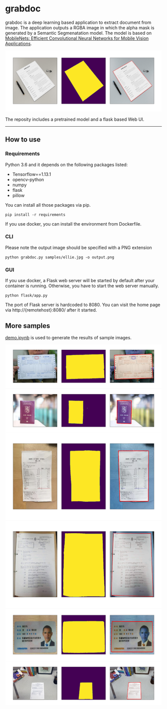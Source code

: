 # grabdoc  

grabdoc is a deep learning based application to extract document from image. The application outputs a
RGBA image in which the alpha mask is generated by a Semantic Segmenatation model. The model is based on [MobileNets: Efficient Convolutional
Neural Networks for Mobile Vision Applications](https://arxiv.org/abs/1704.04861). 

![sample result, image from Google Image](samples/results/5.png)

The reposity includes a pretrained model and a flask based Web UI. 

---
## How to use
### Requirements  
Python 3.6 and it depends on the following packages listed:

* Tensorflow==1.13.1  
* opencv-python  
* numpy  
* flask  
* pillow  

You can install all those packages via pip. 
```
pip install -r requirements 
```
If you use docker, you can install the environment from Dockerfile.

### CLI 
Please note the output image should be specified with a PNG extension
```
python grabdoc.py samples/ellie.jpg -o output.png
```
### GUI  
If you use docker, a Flask web server will be started by default after your container is running. Otherwise, you have to start the web server manually. 
```
python flask/app.py
```
The port of Flask server is hardcoded to 8080. You can visit the home page via http://{remotehost}:8080/ after it started.

## More samples  
[demo.ipynb](./demo.ipynb) is used to generate the results of sample images.  

![0](./samples/results/0.png)
![2](./samples/results/2.png)
![4](./samples/results/4.png)
![22](./samples/results/22.png)
![23](./samples/results/23.png)
![24](./samples/results/24.png)


